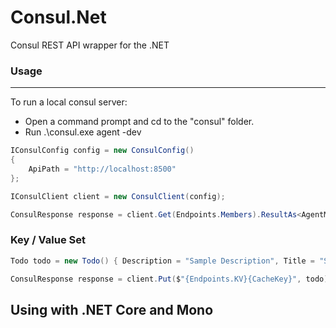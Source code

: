 # Consul.Net
Consul REST API wrapper for the .NET


### Usage

------------------------------
To run a local consul server:
* Open a command prompt and cd to the "consul" folder.
* Run .\consul.exe agent -dev


```csharp
IConsulConfig config = new ConsulConfig()
{
    ApiPath = "http://localhost:8500"
};

IConsulClient client = new ConsulClient(config);

ConsulResponse response = client.Get(Endpoints.Members).ResultAs<AgentMember[]>();
````

### Key / Value Set
```csharp
Todo todo = new Todo() { Description = "Sample Description", Title = "Sample Title" };

ConsulResponse response = client.Put($"{Endpoints.KV}{CacheKey}", todo);
````

## Using with .NET Core and Mono
